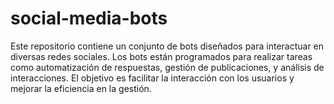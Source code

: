# social-media-bots
Este repositorio contiene un conjunto de bots diseñados para interactuar en diversas redes sociales. Los bots están programados para realizar tareas como automatización de respuestas, gestión de publicaciones, y análisis de interacciones. El objetivo es facilitar la interacción con los usuarios y mejorar la eficiencia en la gestión.
